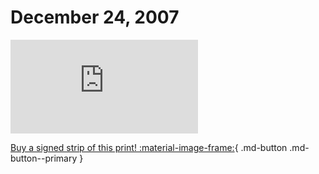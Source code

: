 # December 24, 2007

![](https://www.achewood.com/comic.php?date=12242007)

[Buy a signed strip of this print! :material-image-frame:](https://achewood-holiday-pop-up.myshopify.com/products/strip#12242007){ .md-button .md-button--primary }
